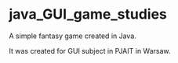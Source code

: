 # java_GUI_game_studies
A simple fantasy game created in Java.

It was created for GUI subject in PJAIT in Warsaw.
